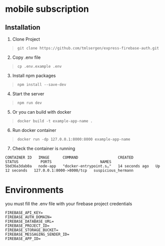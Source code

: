 # mobile subscription

## Installation
1. Clone Project
> `git clone https://github.com/tmlsergen/express-firebase-auth.git`
2. Copy .env file
> `cp .env.example .env`
3. Install npm packages
> `npm install --save-dev`
4. Start the server
> `npm run dev`
5. Or you can build with docker
> `docker build -t example-app-name .`
6. Run docker container
> `docker run -dp 127.0.0.1:8000:8000 example-app-name`
7. Check the container is running
```
CONTAINER ID   IMAGE      COMMAND                  CREATED          STATUS          PORTS                      NAMES
5bd36a3dab0a   node-app   "docker-entrypoint.s…"   14 seconds ago   Up 12 seconds   127.0.0.1:8000->8000/tcp   suspicious_hermann

```

# Environments
you must fill the .env file with your firebase project credentials
```
FIREBASE_API_KEY=
FIREBASE_AUTH_DOMAIN=
FIREBASE_DATABASE_URL=
FIREBASE_PROJECT_ID=
FIREBASE_STORAGE_BUCKET=
FIREBASE_MESSAGING_SENDER_ID=
FIREBASE_APP_ID=
```